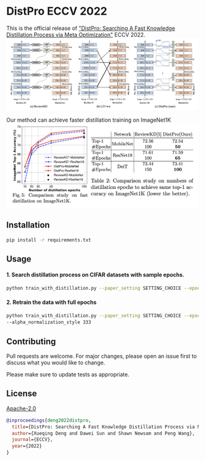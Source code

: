 # DistPro ECCV 2022

This is the official release of ["DistPro: Searching A Fast Knowledge Distillation Process via Meta Optimization"](https://arxiv.org/abs/2204.05547) ECCV 2022. 
![Alt text](distpro_overview.jpg?raw=true "Comparisons to other methods")

Our method can achieve faster distillation training on ImageNet1K
![Alt text](imagenet.jpg?raw=true "Performance on ImageNet1K")

## Installation

```bash
pip install -r requirements.txt
```

## Usage
#### 1. Search distillation process on CIFAR datasets with sample epochs.

```bash
python train_with_distillation.py --paper_setting SETTING_CHOICE --epochs 40
```
#### 2. Retrain the data with full epochs 
```bash
python train_with_distillation.py --paper_setting SETTING_CHOICE --epochs 240 \
--alpha_normalization_style 333
```

## Contributing
Pull requests are welcome. For major changes, please open an issue first to discuss what you would like to change.

Please make sure to update tests as appropriate.

## License
[Apache-2.0](https://choosealicense.com/licenses/apache-2.0/)


```BibTeX
@inproceedings{deng2022distpro,
  title={DistPro: Searching A Fast Knowledge Distillation Process via Meta Optimization},
  author={Xueqing Deng and Dawei Sun and Shawn Newsam and Peng Wang},
  journal={ECCV},
  year={2022}
}
```